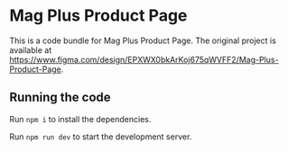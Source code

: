 
  # Mag Plus Product Page

  This is a code bundle for Mag Plus Product Page. The original project is available at https://www.figma.com/design/EPXWX0bkArKoj675qWVFF2/Mag-Plus-Product-Page.

  ## Running the code

  Run `npm i` to install the dependencies.

  Run `npm run dev` to start the development server.
  